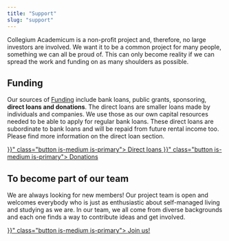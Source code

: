 ```yaml
---
title: "Support"
slug: "support"
---
```


Collegium Academicum is a non-profit project and, therefore, no large investors are involved. We want it to be a common project for many people, something we can all be proud of. This can only become reality if we can spread the work and funding on as many shoulders as possible.

## Funding

Our sources of [Funding](/finanzierung) include bank loans, public grants, sponsoring, **direct loans and donations**. The direct loans are smaller loans made by individuals and companies. We use those as our own capital resources needed to be able to apply for regular bank loans. These direct loans are subordinate to bank loans and will be repaid from future rental income too. Please find more information on the direct loan section.

<div class="buttons is-centered">
    <a href="{{< relref "/pages/unterstuetzen/direktkredite" >}}" class="button is-medium is-primary">
        <span class="icon">
            <i class="fas fa-hand-holding-heart"></i>
        </span>
        <span>Direct loans</span>
    </a>
    <a href="{{< relref "/pages/unterstuetzen/spenden" >}}" class="button is-medium is-primary">
        <span class="icon">
            <i class="fas fa-hand-holding-heart"></i>
        </span>
        <span>Donations</span>
    </a>
</div>

## To become part of our team

We are always looking for new members! Our project team is open and welcomes everybody who is just as enthusiastic about self-managed living and studying as we are. In our team, we all come from diverse backgrounds and each one finds a way to contribute ideas and get involved.

<div class="buttons is-centered">
    <a href="{{< relref "/pages/unterstuetzen/mach-mit" >}}" class="button is-medium is-primary">
        <span class="icon">
            <i class="fas fa-wrench"></i>
        </span>
        <span>Join us!</span>
    </a>
</div>
